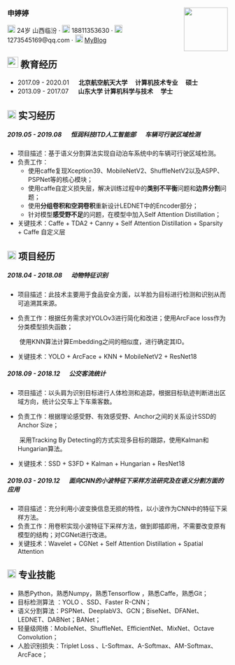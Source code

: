 ###  申婷婷<img src='tingtingshen.jpg' width='100px' align='right'>

<left>
     <div>
         <span>
             <img src="assets/info-circle-solid.svg" width="18px">
             24岁 山西临汾
         </span>
        ·
         <span>
             <img src="assets/phone-solid.svg" width="18px">
             18811353630
         </span>
         ·
         <span>
             <img src="assets/envelope-solid.svg" width="18px">
             1273545169@qq.com
         </span>
         ·
         <span>
             <img src="assets/rss-solid.svg" width="18px">
             <a href="https://blog.csdn.net/baidu_27643275">MyBlog</a>
         </span>
     </div>
 </left>




## <img src="assets/graduation-cap-solid.svg" width="25px"> 教育经历

- 2017.09 - 2020.01 &emsp; **北京航空航天大学 &emsp;计算机技术专业     &emsp;硕士**
- 2013.09 - 2017.07 &emsp; **山东大学                    计算机科学与技术&emsp; 学士**              

## <img src="assets/briefcase-solid.svg" width="20px"> 实习经历

##### 2019.05 - 2019.08                  &emsp;  恒润科技ITD人工智能部        &emsp;      车辆可行驶区域检测   

- 项目描述：基于语义分割算法实现自动泊车系统中的车辆可行驶区域检测。
- 负责工作：
  - 使用caffe复现Xception39、MobileNetV2、ShuffleNetV2以及ASPP、PSPNet等的核心模块；
  - 使用caffe自定义损失层，解决训练过程中的**类别不平衡**问题和**边界分割**问题；
  - 使用**分组卷积和空洞卷积**重新设计LEDNET中的Encoder部分；
  - 针对模型**感受野不足**的问题，在模型中加入Self Attention Distillation；
- 关键技术：Caffe  + TDA2 + Canny + Self Attention Distillation  + Sparsity + Caffe 自定义层

## <img src="assets/project-diagram-solid.svg" width="20px"> 项目经历

##### 2018.04 - 2018.08          &emsp;       动物特征识别                          

- 项目描述：此技术主要用于食品安全方面，以羊脸为目标进行检测和识别从而可追溯其来源。
- 负责工作：根据任务需求对YOLOv3进行简化和改进；使用ArcFace loss作为分类模型损失函数；
  
  ​					使用KNN算法计算Embedding之间的相似度，进行确定其ID。
- 关键技术：YOLO + ArcFace + KNN + MobileNetV2 + ResNet18

##### 2018.09 - 2018.12            &emsp;     公交客流统计                                

- 项目描述：以头肩为识别目标进行人体检测和追踪，根据目标轨迹判断进出区域方向，统计公交车上下车乘客数。
- 负责工作：根据理论感受野、有效感受野、Anchor之间的关系设计SSD的Anchor Size；
  
  ​				   采用Tracking By Detecting的方式实现多目标的跟踪，使用Kalman和Hungarian算法。
- 关键技术：SSD + S3FD +  Kalman + Hungarian + ResNet18

##### 2019.03 - 2019.12            &emsp;     面向CNN的小波特征下采样方法研究及在语义分割方面的应用                                

- 项目描述：充分利用小波变换信息无损的特性，以小波作为CNN中的特征下采样方法。
- 负责工作：用卷积实现小波特征下采样方法，做到即插即用，不需要改变原有模型的结构；对CGNet进行改进。
- 关键技术：Wavelet  +  CGNet + Self Attention Distillation + Spatial Attention

## <img src="assets/tools-solid.svg" width="20px"> 专业技能

- 熟悉Python，熟悉Numpy，熟悉Tensorflow ，熟悉Caffe，熟悉Git；
- 目标检测算法 ：YOLO 、SSD、Faster R-CNN；
- 语义分割算法：PSPNet、DeeplabV3、GCN；BiseNet、DFANet、LEDNET、DABNet；BANet；
- 轻量级网络：MobileNet、ShuffleNet、EfficientNet、MixNet、Octave Convolution；
- 人脸识别损失：Triplet Loss 、L-Softmax、A-Softmax、AM-Softmax、ArcFace；
